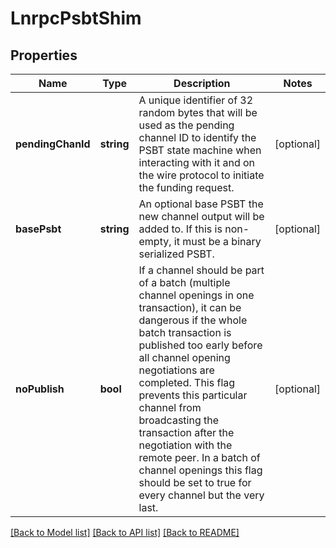 # LnrpcPsbtShim

## Properties
Name | Type | Description | Notes
------------ | ------------- | ------------- | -------------
**pendingChanId** | **string** | A unique identifier of 32 random bytes that will be used as the pending channel ID to identify the PSBT state machine when interacting with it and on the wire protocol to initiate the funding request. | [optional] 
**basePsbt** | **string** | An optional base PSBT the new channel output will be added to. If this is non-empty, it must be a binary serialized PSBT. | [optional] 
**noPublish** | **bool** | If a channel should be part of a batch (multiple channel openings in one transaction), it can be dangerous if the whole batch transaction is published too early before all channel opening negotiations are completed. This flag prevents this particular channel from broadcasting the transaction after the negotiation with the remote peer. In a batch of channel openings this flag should be set to true for every channel but the very last. | [optional] 

[[Back to Model list]](../README.md#documentation-for-models) [[Back to API list]](../README.md#documentation-for-api-endpoints) [[Back to README]](../README.md)


